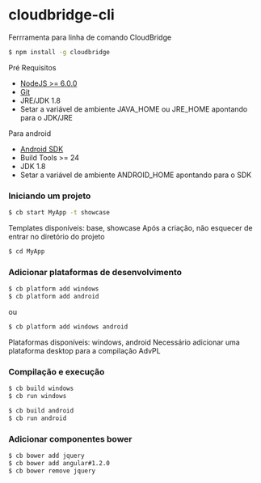 # cloudbridge-cli

Ferrramenta para linha de comando CloudBridge

```bash
$ npm install -g cloudbridge
```

Pré Requisitos
- [NodeJS >= 6.0.0](https://nodejs.org/)
- [Git](https://git-scm.com/)
- JRE/JDK 1.8 
- Setar a variável de ambiente JAVA_HOME ou JRE_HOME apontando para o JDK/JRE

Para android 
- [Android SDK](https://developer.android.com/studio/index.html?hl=pt-br#downloads)
- Build Tools >= 24
- JDK 1.8
- Setar a variável de ambiente ANDROID_HOME apontando para o SDK



### **Iniciando um projeto**

```bash
$ cb start MyApp -t showcase
```

Templates disponíveis: base, showcase
Após a criação, não esquecer de entrar no diretório do projeto

```bash
$ cd MyApp
```


### **Adicionar plataformas de desenvolvimento**

```bash
$ cb platform add windows
$ cb platform add android
```

ou

```bash
$ cb platform add windows android
```

Plataformas disponíveis: windows, android
Necessário adicionar uma plataforma desktop para a compilação AdvPL


### **Compilação e execução**

```bash
$ cb build windows
$ cb run windows

$ cb build android
$ cb run android
```

### **Adicionar componentes bower**

```bash
$ cb bower add jquery
$ cb bower add angular#1.2.0
$ cb bower remove jquery
```
